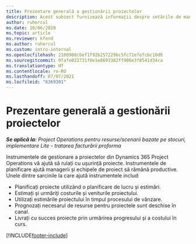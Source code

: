 ```yaml
---
title: Prezentare generală a gestionării proiectelor
description: Acest subiect furnizează informații despre setările de management de proiect în Dynamics 365 Project Operations.
author: ruhercul
ms.date: 10/06/2020
ms.topic: article
ms.reviewer: kfend
ms.author: ruhercul
ms.custom: intro-internal
ms.openlocfilehash: 2160908c6ef1f92b257229bc5fc71e7efcbc10d6
ms.sourcegitcommit: 0fafe022731f0e1e8693382ff906e3f8541d34ca
ms.translationtype: HT
ms.contentlocale: ro-RO
ms.lasthandoff: 07/07/2021
ms.locfileid: "6369301"
---
```

# <a name="project-management-overview"></a>Prezentare generală a gestionării proiectelor

_**Se aplică la:** Project Operations pentru resurse/scenarii bazate pe stocuri, implementare Lite - tratarea facturării proforma_

Instrumentele de gestionare a proiectelor din Dynamics 365 Project Operations vă ajută să rulați cu ușurință proiecte. Instrumentele de planificare ajută managerii și echipele de proiect să rămână productive. Unele dintre sarcinile la care ajută instrumentele includ:

- Planificați proiecte utilizând o planificare de lucru și estimări.
- Estimați și urmăriți costurile și veniturile proiectului.
- Utilizați estimările proiectului în timpul procesului de vânzare.
- Prognozați necesarul de resurse pentru proiectele sunt deschise în canal.
- Livrați cu succes proiecte prin urmărirea progresului și a costului în curs.


[!INCLUDE[footer-include](../includes/footer-banner.md)]
